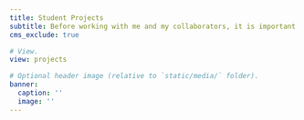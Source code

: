 ```yaml
---
title: Student Projects
subtitle: Before working with me and my collaborators, it is important that you know what you are getting yourself into. 
cms_exclude: true

# View.
view: projects

# Optional header image (relative to `static/media/` folder).
banner:
  caption: ''
  image: ''
---
```



